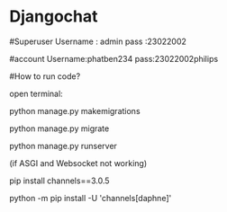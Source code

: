 ﻿# Djangochat
#Superuser
Username : admin
pass :23022002


#account
Username:phatben234
pass:23022002philips

#How to run code?

open terminal: 

python manage.py makemigrations

python manage.py migrate 

python manage.py runserver 

(if ASGI and Websocket not working)

pip install channels==3.0.5

python -m pip install -U 'channels[daphne]'

